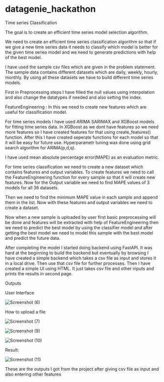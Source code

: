 # datagenie_hackathon
Time series Classification

The goal is to create an efficient time series model selection  algorithm.

We need to create an efficient time series classification algorithm so that if we give a new time series data it needs to classify which model is better for the given time series model and we need to generate predictions with help of the best model.

I have used the sample csv files which are given in the problem statement. The sample data contains different datasets which are daily, weekly, hourly, monthly. By using all these datasets we have to build different time series models.

First in Preprocessing steps I have filled the null values using interpolation and also change the datatypes if needed and also setting the index.

FeatureEngineering : In this we need to create new features which are useful for classification model.

For time series models I have used ARIMA SARIMAX and XGBoost models for fitting time series data. In XGBoost as we dont have features so we need more features so I have created features for that using create_features() function. After this I have created seperate functions for each model so that it will be easy for future use. Hyperparametr tuning was done using grid search algorithm for ARIMA(p,d,q).

I have used mean absolute percentage error(MAPE) as an evaluation metric.

For time series classification we need to create a new dataset which contains features and output variables. To create features we need to call the FeatureEngineering function for every sample so that it will create new features. Now for the Output variable we need to find MAPE values of 3 models for all 36 datasets. 

Then we need to find the minimum MAPE value in each sample and append them in the list. Now with these features and output variables we need to create a dataset.

Now when a new sample is uploaded by user first basic preprocessing will be done and features will be extracted with help of FeatureEngineering then we need to predict the best model by using the classifier model and after getting the best model we need to model this sample with the best model and predict the future data.

After completing the model I started doing backend using FastAPI. It was hard at the beginning to build the backend but eventually by browsing I have created a simple backend which takes a csv file as input and stores it in a local drive. Then use that csv file for further processes. Then I have created a simple UI using HTML. It just takes csv file and other inputs and prints the results in second page.

Outputs

User Interface

![Screenshot (6)](https://user-images.githubusercontent.com/102681460/224605692-3f1fd530-945c-4239-bc5b-4f19becaeccb.png)

How to upload a file

![Screenshot (7)](https://user-images.githubusercontent.com/102681460/224606040-c182b9b8-0203-47f2-852f-83f7cf90d63d.png)

![Screenshot (9)](https://user-images.githubusercontent.com/102681460/224606117-b9b2a0f1-0091-46b5-ab94-ffd89d63d3f7.png)

![Screenshot (10)](https://user-images.githubusercontent.com/102681460/224606146-550eb854-582c-4a92-afbc-ab8683838f67.png)

Result:

![Screenshot (11)](https://user-images.githubusercontent.com/102681460/224606184-522b511e-b849-4b3a-b4fc-a74be4e5c04e.png)

These are the outputs I got from the project after giving csv file as input and also entering other features






